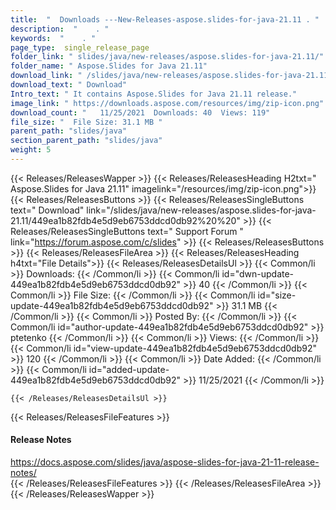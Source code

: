 ```yaml
---
title:  "  Downloads ---New-Releases-aspose.slides-for-java-21.11 . " 
description:  "    . " 
keywords:  "    . " 
page_type:  single_release_page
folder_link: " slides/java/new-releases/aspose.slides-for-java-21.11/"
folder_name: " Aspose.Slides for Java 21.11"
download_link: " /slides/java/new-releases/aspose.slides-for-java-21.11/449ea1b82fdb4e5d9eb6753ddcd0db92"
download_text: " Download"
Intro_text: " It contains Aspose.Slides for Java 21.11 release."
image_link: " https://downloads.aspose.com/resources/img/zip-icon.png"
download_count: "   11/25/2021  Downloads: 40  Views: 119"
file_size: "  File Size: 31.1 MB "
parent_path: "slides/java"
section_parent_path: "slides/java"
weight: 5 
---
```


{{< Releases/ReleasesWapper >}}
  {{< Releases/ReleasesHeading H2txt=" Aspose.Slides for Java 21.11" imagelink="/resources/img/zip-icon.png">}}
  {{< Releases/ReleasesButtons >}}
    {{< Releases/ReleasesSingleButtons text=" Download" link="/slides/java/new-releases/aspose.slides-for-java-21.11/449ea1b82fdb4e5d9eb6753ddcd0db92%20%20" >}}
    {{< Releases/ReleasesSingleButtons text=" Support Forum " link="https://forum.aspose.com/c/slides" >}}
  {{< Releases/ReleasesButtons >}}
  {{< Releases/ReleasesFileArea >}}
    {{< Releases/ReleasesHeading h4txt="File Details">}}
    {{< Releases/ReleasesDetailsUl >}}
            {{< Common/li  >}} Downloads: {{< /Common/li >}} 
      {{< Common/li id="dwn-update-449ea1b82fdb4e5d9eb6753ddcd0db92" >}} 40 {{< /Common/li >}} 
      {{< Common/li  >}} File Size: {{< /Common/li >}} 
      {{< Common/li id="size-update-449ea1b82fdb4e5d9eb6753ddcd0db92" >}} 31.1 MB {{< /Common/li >}} 
      {{< Common/li  >}} Posted By: {{< /Common/li >}} 
      {{< Common/li id="author-update-449ea1b82fdb4e5d9eb6753ddcd0db92" >}} ptetenko {{< /Common/li >}} 
      {{< Common/li  >}} Views: {{< /Common/li >}} 
      {{< Common/li id="view-update-449ea1b82fdb4e5d9eb6753ddcd0db92" >}} 120 {{< /Common/li >}} 
      {{< Common/li  >}} Date Added: {{< /Common/li >}} 
      {{< Common/li id="added-update-449ea1b82fdb4e5d9eb6753ddcd0db92" >}} 11/25/2021 {{< /Common/li >}} 

    {{< /Releases/ReleasesDetailsUl >}}

  {{< Releases/ReleasesFileFeatures >}}
      <h4>Release Notes</h4><div><a href="https://docs.aspose.com/slides/java/aspose-slides-for-java-21-11-release-notes/">https://docs.aspose.com/slides/java/aspose-slides-for-java-21-11-release-notes/</a></div>
  {{< /Releases/ReleasesFileFeatures >}}
 {{< /Releases/ReleasesFileArea >}}
{{< /Releases/ReleasesWapper >}}


